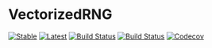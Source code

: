 # VectorizedRNG

[![Stable](https://img.shields.io/badge/docs-stable-blue.svg)](https://chriselrod.github.io/VectorizedRNG.jl/stable)
[![Latest](https://img.shields.io/badge/docs-latest-blue.svg)](https://chriselrod.github.io/VectorizedRNG.jl/latest)
[![Build Status](https://travis-ci.com/chriselrod/VectorizedRNG.jl.svg?branch=master)](https://travis-ci.com/chriselrod/VectorizedRNG.jl)
[![Build Status](https://ci.appveyor.com/api/projects/status/github/chriselrod/VectorizedRNG.jl?svg=true)](https://ci.appveyor.com/project/chriselrod/VectorizedRNG-jl)
[![Codecov](https://codecov.io/gh/chriselrod/VectorizedRNG.jl/branch/master/graph/badge.svg)](https://codecov.io/gh/chriselrod/VectorizedRNG.jl)

